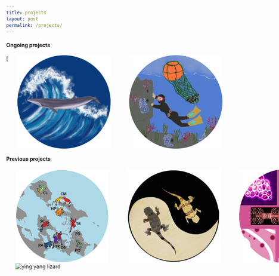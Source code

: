 ```yaml
---
title: projects 
layout: post
permalink: /projects/
---
```


#### **Ongoing projects**


<div style="display: flex; justify-content: space-between;">
  [<img src="/figures/RicesWhaleCircle.png" alt="Rice's whale drawing" style="padding-left:25px;padding-right:25px;width:250px;"](https://aguilar-gomez.github.io/whales/)
  <img src="/figures/blackPumaCircle.png" alt="Dalle generated puma" style="padding-left:25px;padding-right:25px;width:250px;">
  <img src="/figures/haenyeoCircle.png" alt="Haenyeo" style="padding-left:25px;padding-right:25px;width:250px">
</div>

#### **Previous projects**
<div style="display: flex; justify-content: space-between;">
<img src="/figures/pumilioCircle.png" alt="Solarte Oophaga pumilio" style="float:left;padding-left:25px;padding-right:25px;width:250px">
<img src="/figures/lizarddrawingCircle.png" alt="ying yang lizard" style="float:left;padding-left:25px;padding-right:25px;width:250px">
<img src="/figures/microfluidicsCircle.png" alt="Solarte Oophaga pumilio" style="float:left;padding-left:25px;padding-right:25px;width:250px">
</div>

<img src="/figures/Basiliscus5_machoDCircle.png" alt="ying yang lizard" style="float:left;padding-left:25px;padding-right:25px;width:250px">



[jekyll-organization]: https://github.com/jekyll

